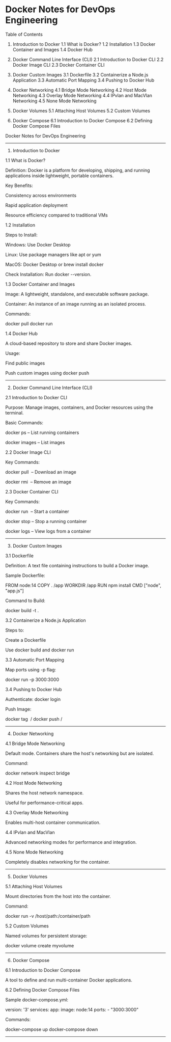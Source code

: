 # Docker Notes for DevOps Engineering

Table of Contents

1. Introduction to Docker
1.1 What is Docker?
1.2 Installation
1.3 Docker Container and Images
1.4 Docker Hub


2. Docker Command Line Interface (CLI)
2.1 Introduction to Docker CLI
2.2 Docker Image CLI
2.3 Docker Container CLI


3. Docker Custom Images
3.1 Dockerfile
3.2 Containerize a Node.js Application
3.3 Automatic Port Mapping
3.4 Pushing to Docker Hub


4. Docker Networking
4.1 Bridge Mode Networking
4.2 Host Mode Networking
4.3 Overlay Mode Networking
4.4 IPvlan and MacVlan Networking
4.5 None Mode Networking


5. Docker Volumes
5.1 Attaching Host Volumes
5.2 Custom Volumes


6. Docker Compose
6.1 Introduction to Docker Compose
6.2 Defining Docker Compose Files



Docker Notes for DevOps Engineering


---

1. Introduction to Docker

1.1 What is Docker?

Definition: Docker is a platform for developing, shipping, and running applications inside lightweight, portable containers.

Key Benefits:

Consistency across environments

Rapid application deployment

Resource efficiency compared to traditional VMs



1.2 Installation

Steps to Install:

Windows: Use Docker Desktop

Linux: Use package managers like apt or yum

MacOS: Docker Desktop or brew install docker


Check Installation: Run docker --version.


1.3 Docker Container and Images

Image: A lightweight, standalone, and executable software package.

Container: An instance of an image running as an isolated process.

Commands:

docker pull <image-name>
docker run <image-name>


1.4 Docker Hub

A cloud-based repository to store and share Docker images.

Usage:

Find public images

Push custom images using docker push




---

2. Docker Command Line Interface (CLI)

2.1 Introduction to Docker CLI

Purpose: Manage images, containers, and Docker resources using the terminal.

Basic Commands:

docker ps – List running containers

docker images – List images



2.2 Docker Image CLI

Key Commands:

docker pull <image> – Download an image

docker rmi <image> – Remove an image



2.3 Docker Container CLI

Key Commands:

docker run <image> – Start a container

docker stop <container> – Stop a running container

docker logs <container> – View logs from a container




---

3. Docker Custom Images

3.1 Dockerfile

Definition: A text file containing instructions to build a Docker image.

Sample Dockerfile:

FROM node:14
COPY . /app
WORKDIR /app
RUN npm install
CMD ["node", "app.js"]

Command to Build:

docker build -t <image-name> .


3.2 Containerize a Node.js Application

Steps to:

Create a Dockerfile

Use docker build and docker run



3.3 Automatic Port Mapping

Map ports using -p flag:

docker run -p 3000:3000 <image>


3.4 Pushing to Docker Hub

Authenticate: docker login

Push Image:

docker tag <image> <username>/<repository>
docker push <username>/<repository>



---

4. Docker Networking

4.1 Bridge Mode Networking

Default mode. Containers share the host's networking but are isolated.

Command:

docker network inspect bridge


4.2 Host Mode Networking

Shares the host network namespace.

Useful for performance-critical apps.


4.3 Overlay Mode Networking

Enables multi-host container communication.


4.4 IPvlan and MacVlan

Advanced networking modes for performance and integration.


4.5 None Mode Networking

Completely disables networking for the container.



---

5. Docker Volumes

5.1 Attaching Host Volumes

Mount directories from the host into the container.

Command:

docker run -v /host/path:/container/path <image>


5.2 Custom Volumes

Named volumes for persistent storage:

docker volume create myvolume



---

6. Docker Compose

6.1 Introduction to Docker Compose

A tool to define and run multi-container Docker applications.


6.2 Defining Docker Compose Files

Sample docker-compose.yml:

version: '3'
services:
  app:
    image: node:14
    ports:
      - "3000:3000"

Commands:

docker-compose up
docker-compose down



---
